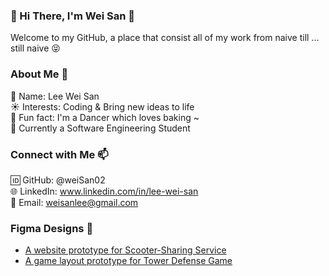 ### 👋 Hi There, I'm Wei San 👋
Welcome to my GitHub, a place that consist all of my work from naive till ... still naive 😝

### About Me 🐾
🌼 Name: Lee Wei San <br>
☀️ Interests: Coding & Bring new ideas to life <br>
🍞 Fun fact: I'm a Dancer which loves baking ~<br>
🔭 Currently a Software Engineering Student<br>

### Connect with Me 📫
🆔 GitHub: @weiSan02<br>
🌐 LinkedIn: www.linkedin.com/in/lee-wei-san<br>
💌 Email: weisanlee@gmail.com<br>

### Figma Designs 🎨
- [A website prototype for Scooter-Sharing Service](https://www.figma.com/file/AxfvyfP9441l4IHQSGGMi3/webpro?type=design&node-id=0-1&mode=design&t=JKrVcLOXASHNDL8A-0)<br>
- [A game layout prototype for Tower Defense Game](https://www.figma.com/file/VhpNAM7fIeSntQD25IrFR1/Untitled?type=design&node-id=9-126&mode=design&t=l1C8FO5ortx4pIEf-0)<br>


<!--
**weiSan02/weiSan02** is a ✨ _special_ ✨ repository because its `README.md` (this file) appears on your GitHub profile.

Here are some ideas to get you started:

- 🔭 I’m currently working on ...
- 🌱 I’m currently learning ...
- 👯 I’m looking to collaborate on ...
- 🤔 I’m looking for help with ...
- 💬 Ask me about ...
- 📫 How to reach me: ...
- 😄 Pronouns: ...
- ⚡ Fun fact: ...
-->
